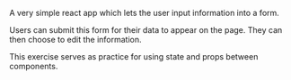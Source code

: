 A very simple react app which lets the user input information into a form. 

Users can submit this form for their data to appear on the page. They can then choose to edit the information.

This exercise serves as practice for using state and props between components.